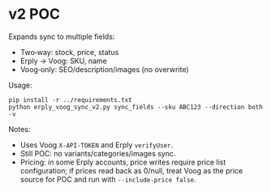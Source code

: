 # v2 POC

Expands sync to multiple fields:
- Two‑way: stock, price, status
- Erply → Voog: SKU, name
- Voog‑only: SEO/description/images (no overwrite)

Usage:
```
pip install -r ../requirements.txt
python erply_voog_sync_v2.py sync_fields --sku ABC123 --direction both -v
```

Notes:
- Uses Voog `X-API-TOKEN` and Erply `verifyUser`.
- Still POC: no variants/categories/images sync.
 - Pricing: in some Erply accounts, price writes require price list configuration; if prices read back as 0/null, treat Voog as the price source for POC and run with `--include-price false`.
